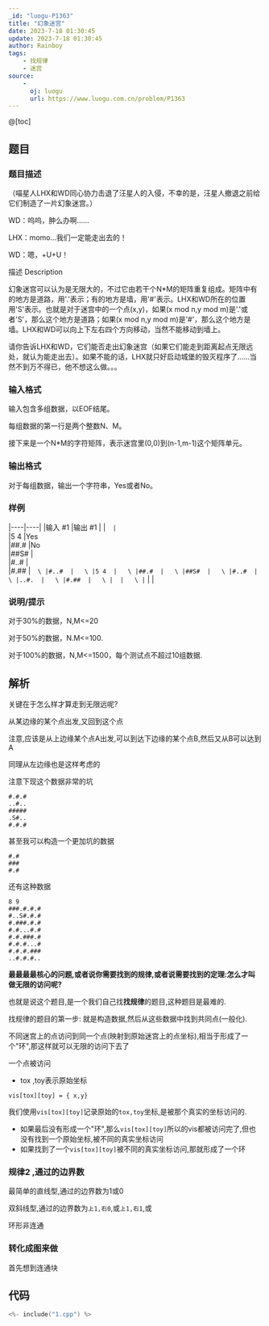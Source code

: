 ```yaml
---
_id: "luogu-P1363"
title: "幻象迷宫"
date: 2023-7-18 01:30:45
update: 2023-7-18 01:30:45
author: Rainboy
tags:
    - 找规律
    - 迷宫
source: 
    - 
      oj: luogu
      url: https://www.luogu.com.cn/problem/P1363
---
```


@[toc]

## 题目



### 题目描述


（喵星人LHX和WD同心协力击退了汪星人的入侵，不幸的是，汪星人撤退之前给它们制造了一片幻象迷宫。）

WD：呜呜，肿么办啊……

LHX：momo...我们一定能走出去的！

WD：嗯，+U+U！

描述 Description

幻象迷宫可以认为是无限大的，不过它由若干个N\*M的矩阵重复组成。矩阵中有的地方是道路，用'.'表示；有的地方是墙，用'#'表示。LHX和WD所在的位置用'S'表示。也就是对于迷宫中的一个点(x,y)，如果(x mod n,y mod m)是'.'或者'S'，那么这个地方是道路；如果(x mod n,y mod m)是'#'，那么这个地方是墙。LHX和WD可以向上下左右四个方向移动，当然不能移动到墙上。

请你告诉LHX和WD，它们能否走出幻象迷宫（如果它们能走到距离起点无限远处，就认为能走出去）。如果不能的话，LHX就只好启动城堡的毁灭程序了……当然不到万不得已，他不想这么做。。。



### 输入格式
输入包含多组数据，以EOF结尾。

每组数据的第一行是两个整数N、M。

接下来是一个N\*M的字符矩阵，表示迷宫里(0,0)到(n-1,m-1)这个矩阵单元。




### 输出格式

对于每组数据，输出一个字符串，Yes或者No。




### 样例

|----|----|
|输入 #1  |输出 #1  |
|```  |```  \
|5 4  |Yes  \
|##.#  |No  \
|##S#  |  \
|#..#  |  \
|#.##  |```  \
|#..#  |   \
|5 4  |   \
|##.#  |   \
|##S#  |   \
|#..#  |   \
|..#.  |   \
|#.##  |   \
|  |   \
|```  |   |



### 说明/提示
对于30%的数据，N,M<=20

对于50%的数据，N.M<=100.

对于100%的数据，N,M<=1500，每个测试点不超过10组数据.



## 解析


关键在于怎么样才算走到无限远呢?

从某边缘的某个点出发,又回到这个点

注意,应该是从上边缘某个点A出发,可以到达下边缘的某个点B,然后又从B可以达到A

同理从左边缘也是这样考虑的


注意下现这个数据非常的坑
```
#.#.#
..#..
#####
.S#..
#.#.#
```
甚至我可以构造一个更加坑的数据

```
#.#
###
#.#
```

还有这种数据

```
8 9
###.#.#.#
#..S#.#.#
#.###.#.#
#.#...#.#
#.#.###.#
#.#.#...#
#.#.#.###
..#.#.#..
```


**最最最最核心的问题,或者说你需要找到的规律,或者说需要找到的定理:怎么才叫做无限的访问呢?**

也就是说这个题目,是一个我们自己找**找规律**的题目,这种题目是最难的.

找规律的题目的第一步: 就是构造数据,然后从这些数据中找到共同点(一般化).


不同迷宫上的点访问到同一个点(映射到原始迷宫上的点坐标),相当于形成了一个"环",那这样就可以无限的访问下去了

一个点被访问

- tox ,toy表示原始坐标

```
vis[tox][toy] = { x,y}
```
我们使用`vis[tox][toy]`记录原始的`tox,toy`坐标,是被那个真实的坐标访问的.

- 如果最后没有形成一个"环",那么`vis[tox][toy]`所以的vis都被访问完了,但也没有找到一个原始坐标,被不同的真实坐标访问
- 如果找到了一个`vis[tox][toy]`被不同的真实坐标访问,那就形成了一个环


### 规律2 ,通过的边界数

最简单的直线型,通过的边界数为1或0

双斜线型,通过的边界数为`上1,右0`,或`上1,右1`,或

环形非连通


### 转化成图来做

首先想到连通块

## 代码

```c
<%- include("1.cpp") %>
```
